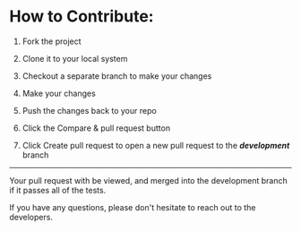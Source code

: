 # How to Contribute:

1. Fork the project

2. Clone it to your local system

3. Checkout a separate branch to make your changes

4. Make your changes

5. Push the changes back to your repo

6. Click the Compare & pull request button

7. Click Create pull request to open a new pull request to the **_development_** branch

___

Your pull request with be viewed, and merged into the development branch if it passes all of the tests.

If you have any questions, please don't hesitate to reach out to the developers.

